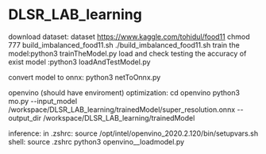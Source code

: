 # DLSR_LAB_learning
download dataset:
dataset https://www.kaggle.com/tohidul/food11
chmod 777 build_imbalanced_food11.sh
./build_imbalanced_food11.sh
train the model:python3 trainTheModel.py
load and check testing the accuracy of exist model :python3 loadAndTestModel.py 




convert model to onnx:
python3 netToOnnx.py


openvino (should have enviroment)
optimization:
cd openvino
python3 mo.py --input_model /workspace/DLSR_LAB_learning/trainedModel/super_resolution.onnx --output_dir /workspace/DLSR_LAB_learning/trainedModel

inference:
in .zshrc:
source /opt/intel/openvino_2020.2.120/bin/setupvars.sh
shell:
source .zshrc
python3 openvino__loadmodel.py
